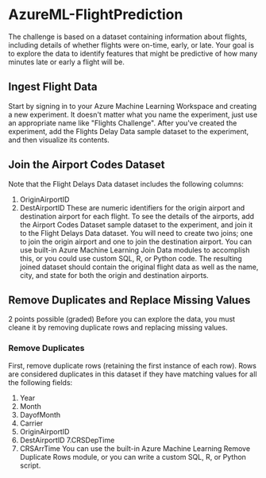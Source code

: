 # AzureML-FlightPrediction
The challenge is based on a dataset containing information about flights, including details of whether flights were on-time, early, or late. Your goal is to explore the data to identify features that might be predictive of how many minutes late or early a flight will be.
## Ingest Flight Data
Start by signing in to your Azure Machine Learning Workspace and creating a new experiment. It doesn't matter what you name the experiment, just use an appropriate name like "Flights Challenge". After you've created the experiment, add the Flights Delay Data sample dataset to the experiment, and then visualize its contents.

## Join the Airport Codes Dataset
Note that the Flight Delays Data dataset includes the following columns:
1. OriginAirportID
2. DestAirportID
These are numeric identifiers for the origin airport and destination airport for each flight.
To see the details of the airports, add the Airport Codes Dataset sample dataset to the experiment, and join it to the Flight Delays Data dataset. You will need to create two joins; one to join the origin airport and one to join the destination airport. You can use built-in Azure Machine Learning Join Data modules to accomplish this, or you could use custom SQL, R, or Python code. The resulting joined dataset should contain the original flight data as well as the name, city, and state for both the origin and destination airports.

## Remove Duplicates and Replace Missing Values
2 points possible (graded)
Before you can explore the data, you must cleane it by removing duplicate rows and replacing missing values.

### Remove Duplicates
First, remove duplicate rows (retaining the first instance of each row). Rows are considered duplicates in this dataset if they have matching values for all the following fields:

1. Year
2. Month
3. DayofMonth
4. Carrier
5. OriginAirportID
6. DestAirportID
7.CRSDepTime
8. CRSArrTime
You can use the built-in Azure Machine Learning Remove Duplicate Rows module, or you can write a custom SQL, R, or Python script.
